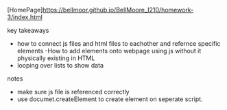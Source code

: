 
[HomePage]https://bellmoor.github.io/BellMoore_I210/homework-3/index.html


key takeaways
- how to connect js files and html files to eachother and refernce specific elements
-How to add elements onto webpage using js without it physically existing in HTML
- looping over lists to show data

notes
- make sure js file is referenced correctly
- use documet.createElement to create element on seperate script.